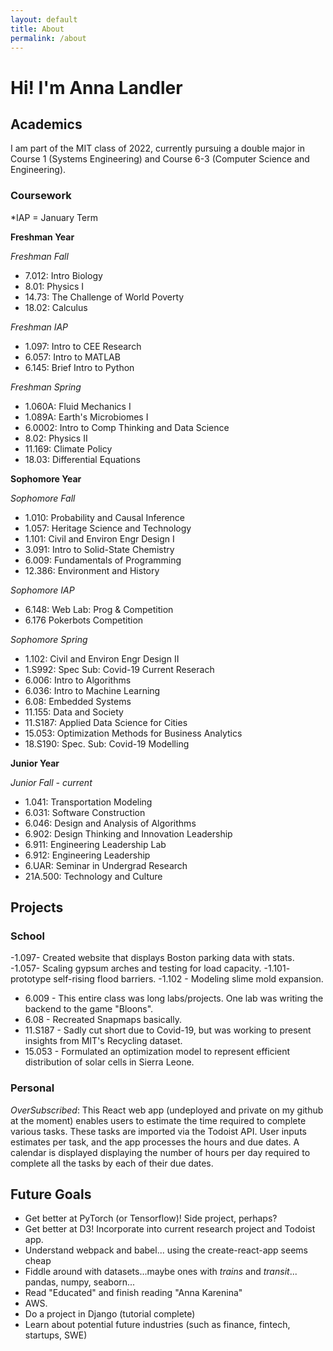 ```yaml
---
layout: default
title: About
permalink: /about
---
```


# Hi! I'm Anna Landler

## Academics
I am part of the MIT class of 2022, currently pursuing
a double major in Course 1 (Systems Engineering) and Course 6-3
(Computer Science and Engineering).

### Coursework
*IAP = January Term

**Freshman Year**

*Freshman Fall*
- 7.012: Intro Biology
- 8.01: Physics I
- 14.73: The Challenge of World Poverty
- 18.02: Calculus 

*Freshman IAP*
- 1.097: Intro to CEE Research
- 6.057: Intro to MATLAB
- 6.145: Brief Intro to Python

*Freshman Spring*
- 1.060A: Fluid Mechanics I
- 1.089A: Earth's Microbiomes I
- 6.0002: Intro to Comp Thinking and Data Science
- 8.02: Physics II
- 11.169: Climate Policy
- 18.03: Differential Equations

**Sophomore Year**

*Sophomore Fall*
- 1.010: Probability and Causal Inference
- 1.057: Heritage Science and Technology
- 1.101: Civil and Environ Engr Design I
- 3.091: Intro to Solid-State Chemistry
- 6.009: Fundamentals of Programming
- 12.386: Environment and History

*Sophomore IAP*
- 6.148: Web Lab: Prog & Competition
- 6.176 Pokerbots Competition

*Sophomore Spring*
- 1.102: Civil and Environ Engr Design II
- 1.S992: Spec Sub: Covid-19 Current Reserach
- 6.006: Intro to Algorithms
- 6.036: Intro to Machine Learning
- 6.08: Embedded Systems
- 11.155: Data and Society
- 11.S187: Applied Data Science for Cities
- 15.053: Optimization Methods for Business Analytics
- 18.S190: Spec. Sub: Covid-19 Modelling

**Junior Year**

*Junior Fall - current*

- 1.041: Transportation Modeling
- 6.031: Software Construction
- 6.046: Design and Analysis of Algorithms 
- 6.902: Design Thinking and Innovation Leadership
- 6.911: Engineering Leadership Lab
- 6.912: Engineering Leadership
- 6.UAR: Seminar in Undergrad Research
- 21A.500: Technology and Culture

## Projects

### School

-1.097- Created website that displays Boston parking data with stats.
-1.057- Scaling gypsum arches and testing for load capacity.
-1.101- prototype self-rising flood barriers.
-1.102 - Modeling slime mold expansion.
- 6.009 - This entire class was long labs/projects. One lab was writing the backend to the game "Bloons".
- 6.08 - Recreated Snapmaps basically.
- 11.S187 - Sadly cut short due to Covid-19, but was working to present insights from MIT's Recycling dataset.
- 15.053 - Formulated an optimization model to represent efficient distribution of solar cells in Sierra Leone.

### Personal

*OverSubscribed*: This React web app (undeployed and private on my github at the moment) enables users to estimate the time required to complete various tasks. These tasks are imported via the Todoist API. User inputs estimates per task, and the app processes the hours and due dates. A calendar is displayed displaying the number of hours per day required to complete all the tasks by each of their due dates.

## Future Goals

- Get better at PyTorch (or Tensorflow)! Side project, perhaps?
- Get better at D3! Incorporate into current research project and Todoist app.
- Understand webpack and babel... using the create-react-app seems cheap
- Fiddle around with datasets...maybe ones with <i>trains</i> and <i>transit</i>... pandas, numpy, seaborn...
- Read "Educated" and finish reading "Anna Karenina"
- AWS.
- Do a project in Django (tutorial complete)
- Learn about potential future industries (such as finance, fintech, startups, SWE)

